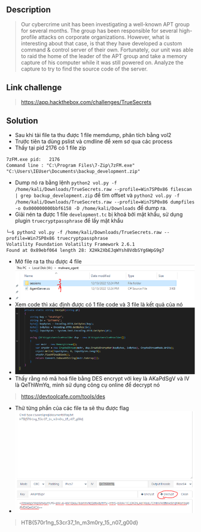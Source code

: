 ## Description 
> Our cybercrime unit has been investigating a well-known APT group for several months. The group has been responsible for several high-profile attacks on corporate organizations. However, what is interesting about that case, is that they have developed a custom command & control server of their own. Fortunately, our unit was able to raid the home of the leader of the APT group and take a memory capture of his computer while it was still powered on. Analyze the capture to try to find the source code of the server.
## Link challenge 
> https://app.hackthebox.com/challenges/TrueSecrets
## Solution
- Sau khi tải file ta thu được 1 file memdump, phân tích bằng vol2
- Trước tiên ta dùng pslist và cmdline để xem sơ qua các process 
- Thấy tại pid 2176 có 1 file zip
```
7zFM.exe pid:   2176
Command line : "C:\Program Files\7-Zip\7zFM.exe" "C:\Users\IEUser\Documents\backup_development.zip"
```
- Dump nó ra bằng lệnh `python2 vol.py -f /home/kali/Downloads/TrueSecrets.raw --profile=Win7SP0x86 filescan | grep backup_development.zip`
để tìm offset và `python2 vol.py -f /home/kali/Downloads/TrueSecrets.raw --profile=Win7SP0x86 dumpfiles -o 0x000000000bbf6158 -D /home/kali/Downloads` để dump ra. 
-  Giải nén ta được 1 file `development.tc` bị khoá bởi mật khẩu, sử dụng plugin `truecryptpassphrase` để lấy mật khẩu 
```
└─$ python2 vol.py -f /home/kali/Downloads/TrueSecrets.raw --profile=Win7SP0x86 truecryptpassphrase
Volatility Foundation Volatility Framework 2.6.1
Found at 0x89ebf064 length 28: X2Hk2XbEJqWYsh8VdbSYg6WpG9g7
```
- Mở file ra ta thu được 4 file
- ![image](image/3.PNG)
- Xem code thì xác định được có 1 file code và 3 file là kết quả của nó 
- ![image](image/4.PNG)
- Thấy rằng nó mã hoá file bằng DES encrypt với key là AKaPdSgV và IV là QeThWmYq, mình sử dụng công cụ online để decrypt nó 
> https://devtoolcafe.com/tools/des
- Thử từng phần của các file ta sẽ thu được flag 
- ![image](image/5.PNG)
> HTB{570r1ng_53cr37_1n_m3m0ry_15_n07_g00d}